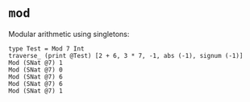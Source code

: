 # `mod`

Modular arithmetic using singletons:

    type Test = Mod 7 Int
    traverse_ (print @Test) [2 + 6, 3 * 7, -1, abs (-1), signum (-1)]
    Mod (SNat @7) 1
    Mod (SNat @7) 0
    Mod (SNat @7) 6
    Mod (SNat @7) 6
    Mod (SNat @7) 1

